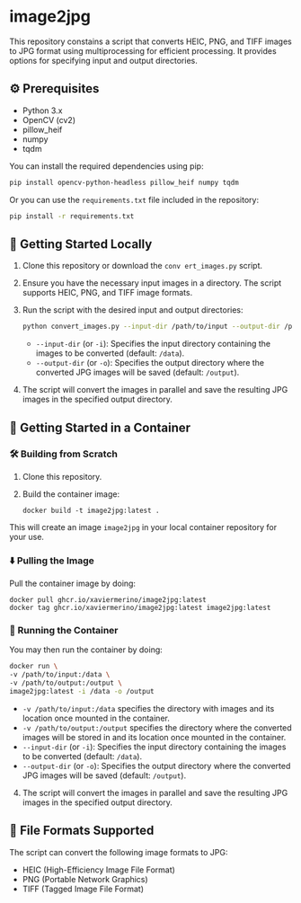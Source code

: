 # image2jpg

This repository constains a script that converts HEIC, PNG, and TIFF images to JPG format using multiprocessing for efficient processing. It provides options for specifying input and output directories.

## ⚙️ Prerequisites

- Python 3.x
- OpenCV (cv2)
- pillow_heif
- numpy
- tqdm

You can install the required dependencies using pip:

```bash
pip install opencv-python-headless pillow_heif numpy tqdm
```

Or you can use the `requirements.txt` file included in the repository:
```bash
pip install -r requirements.txt
```

## 🚀 Getting Started Locally

1. Clone this repository or download the `conv
ert_images.py` script.

2. Ensure you have the necessary input images in a directory. The script supports HEIC, PNG, and TIFF image formats.

3. Run the script with the desired input and output directories:

    ```bash
    python convert_images.py --input-dir /path/to/input --output-dir /path/to/output
    ```

    - `--input-dir` (or `-i`): Specifies the input directory containing the images to be converted (default: `/data`).
    - `--output-dir` (or `-o`): Specifies the output directory where the converted JPG images will be saved (default: `/output`).

4. The script will convert the images in parallel and save the resulting JPG images in the specified output directory.

## 🚀 Getting Started in a Container

### 🛠️ Building from Scratch

1. Clone this repository.

2. Build the container image: 
    ```
    docker build -t image2jpg:latest .
    ```

This will create an image `image2jpg` in your local container repository for your use.

### ⬇️ Pulling the Image

Pull the container image by doing:
```
docker pull ghcr.io/xaviermerino/image2jpg:latest
docker tag ghcr.io/xaviermerino/image2jpg:latest image2jpg:latest
```

### 🏃 Running the Container

You may then run the container by doing:
```bash
docker run \
-v /path/to/input:/data \
-v /path/to/output:/output \
image2jpg:latest -i /data -o /output
```

- `-v /path/to/input:/data` specifies the directory with images and its location once mounted in the container.
- `-v /path/to/output:/output` specifies the directory where the converted images will be stored in and its location once mounted in the container. 
- `--input-dir` (or `-i`): Specifies the input directory containing the images to be converted (default: `/data`).
- `--output-dir` (or `-o`): Specifies the output directory where the converted JPG images will be saved (default: `/output`).

4. The script will convert the images in parallel and save the resulting JPG images in the specified output directory.

## 📄 File Formats Supported

The script can convert the following image formats to JPG:
- HEIC (High-Efficiency Image File Format)
- PNG (Portable Network Graphics)
- TIFF (Tagged Image File Format)

